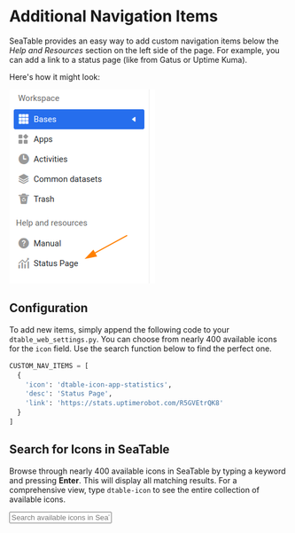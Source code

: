 # Additional Navigation Items

SeaTable provides an easy way to add custom navigation items below the _Help and Resources_ section on the left side of the page. For example, you can add a link to a status page (like from Gatus or Uptime Kuma).

Here's how it might look:

![Nav Items](../assets/images/nav-items.png)

## Configuration

To add new items, simply append the following code to your `dtable_web_settings.py`. You can choose from nearly 400 available icons for the `icon` field. Use the search function below to find the perfect one.

```python
CUSTOM_NAV_ITEMS = [
  {
    'icon': 'dtable-icon-app-statistics',
    'desc': 'Status Page',
    'link': 'https://stats.uptimerobot.com/R5GVEtrQK8'
  }
]
```

## Search for Icons in SeaTable

Browse through nearly 400 available icons in SeaTable by typing a keyword and pressing **Enter**. This will display all matching results. For a comprehensive view, type `dtable-icon` to see the entire collection of available icons.

<input id="iconSearch" class="md-input md-input--stretch mdx-iconsearch__input" placeholder="Search available icons in SeaTable" data-mdx-component="iconsearch-query" onchange="returnAvailableIcons()">
<div id="iconResults"></div>

<!--
.dtable-icon-recycle-bin1
.dtable-icon-department-single-selection
.dtable-icon-decoration
.dtable-icon-dynamic-materials
.dtable-icon-first-page
.dtable-icon-thumbnail
.dtable-icon-next-page
.dtable-icon-previous-page
.dtable-icon-last-page
.dtable-icon-using-templates
.dtable-icon-ai-assistant
.dtable-icon-down1
.dtable-icon-up1
.dtable-icon-refresh
.dtable-icon-table-of-
.dtable-icon-remove-from-toolbar1
.dtable-icon-add-to-toolbar1
.dtable-icon-add-to-toolbar
.dtable-icon-remove-from-toolbar
.dtable-icon-folders1
.dtable-icon-info-circle
.dtable-icon-handwritten-signature-sync
.dtable-icon-handwritten-signature
.dtable-icon-collapse-all
.dtable-icon-expand-all
.dtable-icon-comment1
.dtable-icon-border-style
.dtable-icon-automation-rules1
.dtable-icon-notification-rules
.dtable-icon-app-purchase
.dtable-icon-app-statistics
.dtable-icon-app-address-book
.dtable-icon-app-product-library
.dtable-icon-app-individual-bill
.dtable-icon-app-email
.dtable-icon-app-distribution
.dtable-icon-app-history1
.dtable-icon-app-contract
.dtable-icon-app-post-sale
.dtable-icon-app-logistics
.dtable-icon-app-invoice
.dtable-icon-app-achievement-distribution
.dtable-icon-underline
.dtable-icon-chart
.dtable-icon-text
.dtable-icon-calendar1
.dtable-icon-data-deduplication
.dtable-icon-advanced-statistics
.dtable-icon-gallery
.dtable-icon-kanban
.dtable-icon-page-design
.dtable-icon-timeline
.dtable-icon-map1
.dtable-icon-upload1
.dtable-icon-qr-code
.dtable-icon-monitor1
.dtable-icon-more
.dtable-icon-italic
.dtable-icon-font-color1
.dtable-icon-clear-format
.dtable-icon-bold
.dtable-icon-display1
.dtable-icon-list-ol1
.dtable-icon-list-ul1
.dtable-icon-activities
.dtable-icon-import-from-another-table1
.dtable-icon-monitor
.dtable-icon-custom-color1
.dtable-icon-switch2
.dtable-icon-justify-align
.dtable-icon-font-color
.dtable-icon-increase-indent
.dtable-icon-decrease-indent
.dtable-icon-list-ol-capital-english-letters
.dtable-icon-list-ol-capital-roman-numerals
.dtable-icon-list-ul
.dtable-icon-list-ul-black-square
.dtable-icon-list-ul-hollow-circle
.dtable-icon-list-ol-small-roman-numerals
.dtable-icon-switch1
.dtable-icon-list-ol-small-english-letters
.dtable-icon-custom-color
.dtable-icon-import-from-another-table
.dtable-icon-list-ol-small-greek
.dtable-icon-list-ol
.dtable-icon-align-right
.dtable-icon-horizontal-center
.dtable-icon-align-left
.dtable-icon-bottom-alignment
.dtable-icon-horizontal-distribution
.dtable-icon-top-alignment
.dtable-icon-vertical-center
.dtable-icon-vertical-distribution
.dtable-icon-novice-guide
.dtable-icon-wide
.dtable-icon-narrow1
.dtable-icon-choose-column
.dtable-icon-app-share
.dtable-icon-app-user-management
.dtable-icon-paused
.dtable-icon-app-preview
.dtable-icon-app-authority-management
.dtable-icon-app-settings
.dtable-icon-rule
.dtable-icon-workflow1
.dtable-icon-app-page
.dtable-icon-app-home
.dtable-icon-app-personnel
.dtable-icon-app-star-mark
.dtable-icon-app-history
.dtable-icon-app-edit
.dtable-icon-app-folder
.dtable-icon-app-calendar
.dtable-icon-app-map
.dtable-icon-app-position
.dtable-icon-app-gallery
.dtable-icon-automation-rules
.dtable-icon-dingtalk
.dtable-icon-delete
.dtable-icon-checklist-sync
.dtable-icon-button-sync
.dtable-icon-email-sync
.dtable-icon-link-formulas-sync
.dtable-icon-location-sync
.dtable-icon-creation-time-sync
.dtable-icon-calendar-alt-solid-sync
.dtable-icon-multiple-selection-sync
.dtable-icon-collaborator-sync
.dtable-icon-picture-sync
.dtable-icon-renewal-person-sync
.dtable-icon-duration-sync
.dtable-icon-single-election-sync
.dtable-icon-autonumber-sync
.dtable-icon-link-other-record-sync
.dtable-icon-formula-sync
.dtable-icon-single-line-text-sync
.dtable-icon-rate-sync
.dtable-icon-file-alt-solid-sync
.dtable-icon-long-text-sync
.dtable-icon-url-sync
.dtable-icon-number-sync
.dtable-icon-periodic-sync
.dtable-icon-table-encryption
.dtable-icon-funnel-chart
.dtable-icon-convert
.dtable-icon-include-archived-records
.dtable-icon-exclude-archived-records
.dtable-icon-use-values
.dtable-icon-restore
.dtable-icon-partially-selected
.dtable-icon-workflow
.dtable-icon-rectangular-tree-diagram
.dtable-icon-scan-code
.dtable-icon-a-qr-code
.dtable-icon-histogram
.dtable-icon-bar-chart
.dtable-icon-line-chart
.dtable-icon-area-chart
.dtable-icon-pie-chart
.dtable-icon-scatter-chart
.dtable-icon-combination-chart
.dtable-icon-map
.dtable-icon-heat-map
.dtable-icon-facet-chart
.dtable-icon-card
.dtable-icon-gauge
.dtable-icon-adjust-column
.dtable-icon-private-archive-view
.dtable-icon-private-database
.dtable-icon-up-move
.dtable-icon-down-move
.dtable-icon-flag
.dtable-icon-praise
.dtable-icon-like
.dtable-icon-mysql-database
.dtable-icon-more-menus
.dtable-icon-pdf
.dtable-icon-export-to-new-table
.dtable-icon-pin
.dtable-icon-night-mode
.dtable-icon-day-mode
.dtable-icon-archiving-view
.dtable-icon-recognition-image
.dtable-icon-archive-view
.dtable-icon-extend
.dtable-icon-delete-row
.dtable-icon-delete-column
.dtable-icon-insert-row-above
.dtable-icon-insert-row-below
.dtable-icon-insert-row-left
.dtable-icon-insert-row-right
.dtable-icon-add_members
.dtable-icon-linkage
.dtable-icon-history
.dtable-icon-find_fill
.dtable-icon-data-processing
.dtable-icon-page-designer
.dtable-icon-rules
.dtable-icon-database
.dtable-icon-rate
.dtable-icon-modify-row
.dtable-icon-enlarge1
.dtable-icon-shrink
.dtable-icon-default-scale
.dtable-icon-current-location
.dtable-icon-edit
.dtable-icon-link-formulas
.dtable-icon-folders
.dtable-icon-row-height-quadruple
.dtable-icon-row-height-triple
.dtable-icon-row-height-double
.dtable-icon-row-height-default
.dtable-icon-data-collection-table
.dtable-icon-repeat-value-highlight
.dtable-icon-enterprise-wechat1
.dtable-icon-button
.dtable-icon-send-backward
.dtable-icon-bring-forward
.dtable-icon-bring-to-front
.dtable-icon-send-to-back
.dtable-icon-transfer-deposit
.dtable-icon-revoke
.dtable-icon-redo
.dtable-icon-tip
.dtable-icon-currency
.dtable-icon-narrow
.dtable-icon-enlarge
.dtable-icon-page-size
.dtable-icon-duration
.dtable-icon-system-message
.dtable-icon-recycle-bin
.dtable-icon-abuse-report
.dtable-icon-email
.dtable-icon-share-with-me
.dtable-icon-department
.dtable-icon-api
.dtable-icon-help-center
.dtable-icon-ask-community
.dtable-icon-keyboard-shortcuts
.dtable-icon-member-free
.dtable-icon-down
.dtable-icon-up
.dtable-icon-list-view
.dtable-icon-script
.dtable-icon-implement
.dtable-icon-autonumber
.dtable-icon-color
.dtable-icon-wechat
.dtable-icon-condition-set
.dtable-icon-full-screen
.dtable-icon-video
.dtable-icon-retry
.dtable-icon-print
.dtable-icon-batch-replacement
.dtable-icon-permissions
.dtable-icon-sync
.dtable-icon-member
.dtable-icon-organization-name
.dtable-icon-star
.dtable-icon-todo
.dtable-icon-rotate
.dtable-icon-comment
.dtable-icon-camera
.dtable-icon-check-circle
.dtable-icon-exclamation-circle
.dtable-icon-exclamation-triangle
.dtable-icon-eye
.dtable-icon-eye-slash
.dtable-icon-random-generation
.dtable-icon-hi
.dtable-icon-leave
.dtable-icon-history-mirror-image
.dtable-icon-location
.dtable-icon-insert-left
.dtable-icon-insert-right
.dtable-icon-ascending-order
.dtable-icon-descending-order
.dtable-icon-creat-empty-table
.dtable-icon-import
.dtable-icon-picture-linear
.dtable-icon-creation-time
.dtable-icon-upload
.dtable-icon-update
.dtable-icon-assembly
.dtable-icon-description
.dtable-icon-enterprise-wechat
.dtable-icon-statistic
.dtable-icon-common-dataset
.dtable-icon-link-common-dataset
.dtable-icon-notice
.dtable-icon-all-read
.dtable-icon-modification-record
.dtable-icon-copy-link
.dtable-icon-retract-com
.dtable-icon-mark
.dtable-icon-open-com
.dtable-icon-export
.dtable-icon-copy
.dtable-icon-display
.dtable-icon-retract
.dtable-icon-label
.dtable-icon-personal
.dtable-icon-organization1
.dtable-icon-left
.dtable-icon-right
.dtable-icon-link-other-record
.dtable-icon-url
.dtable-icon-calendar
.dtable-icon-use-help
.dtable-icon-relation
.dtable-icon-formula
.dtable-icon-token
.dtable-icon-x-
.dtable-icon-bell
.dtable-icon-confirm
.dtable-icon-cancel
.dtable-icon-menu
.dtable-icon-x
.dtable-icon-settings
.dtable-icon-admin-op-log
.dtable-icon-groups
.dtable-icon-info
.dtable-icon-mine
.dtable-icon-libraries
.dtable-icon-organization
.dtable-icon-discussion
.dtable-icon-add-line
.dtable-icon-table
.dtable-icon-invite
.dtable-icon-broken-line
.dtable-icon-pie
.dtable-icon-modify-column-type
.dtable-icon-journal
.dtable-icon-freeze
.dtable-icon-cancel-freeze
.dtable-icon-permission-setting
.dtable-icon-share
.dtable-icon-set-up
.dtable-icon-form
.dtable-icon-group
.dtable-icon-statistics
.dtable-icon-apps
.dtable-icon-templates
.dtable-icon-files
.dtable-icon-upward
.dtable-icon-unlock
.dtable-icon-lock
.dtable-icon-creator
.dtable-icon-collaborator
.dtable-icon-hide
.dtable-icon-switch
.dtable-icon-add-table
.dtable-icon-add
.dtable-icon-add-square
.dtable-icon-more-vertical
.dtable-icon-more-level
.dtable-icon-card-view
.dtable-icon-search
.dtable-icon-delete-table
.dtable-icon-folder
.dtable-icon-file
.dtable-icon-filter
.dtable-icon-dtable-logo
.dtable-icon-attachments
.dtable-icon-long-text
.dtable-icon-multiple-selection
.dtable-icon-check-mark
.dtable-icon-return
.dtable-icon-main-view
.dtable-icon-sort
.dtable-icon-single-election
.dtable-icon-fork-number
.dtable-icon-add-files
.dtable-icon-drag
.dtable-icon-open
.dtable-icon-download
.dtable-icon-right-slide
.dtable-icon-left-slide
.dtable-icon-picture
.dtable-icon-single-line-text
.dtable-icon-check-square-solid
.dtable-icon-rename
.dtable-icon-drop-down
.dtable-icon-rich-text
.dtable-icon-number
.dtable-icon-file-alt-solid
.dtable-icon-calendar-alt-solid
-->

